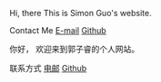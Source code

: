 Hi, there
This is Simon Guo's website. 

Contact Me
[E-mail](simonguozirui@gmail.com)
[Github](https://github.com/simonguozirui)



你好，
欢迎来到郭子睿的个人网站。

联系方式
[电邮](simonguozirui@gmail.com)
[Github](https://github.com/simonguozirui)

